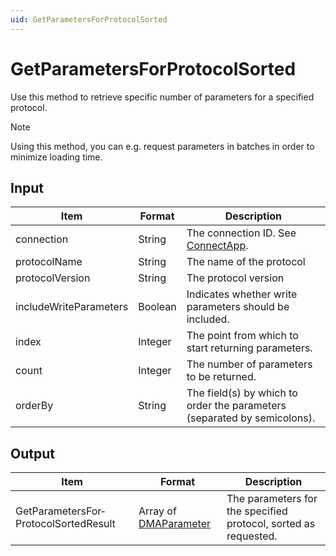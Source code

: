 ```yaml
---
uid: GetParametersForProtocolSorted
---
```


# GetParametersForProtocolSorted

Use this method to retrieve specific number of parameters for a specified protocol.

> [!NOTE]
> Using this method, you can e.g. request parameters in batches in order to minimize loading time.

## Input

| Item                   | Format  | Description                                                                      |
|------------------------|---------|----------------------------------------------------------------------------------|
| connection             | String  | The connection ID. See [ConnectApp](xref:ConnectApp). |
| protocolName           | String  | The name of the protocol                                                         |
| protocolVersion        | String  | The protocol version                                                             |
| includeWriteParameters | Boolean | Indicates whether write parameters should be included.                           |
| index                  | Integer | The point from which to start returning parameters.                              |
| count                  | Integer | The number of parameters to be returned.                                         |
| orderBy                | String  | The field(s) by which to order the parameters (separated by semicolons).         |

## Output

| Item | Format | Description |
|--|--|--|
| GetParametersFor­ProtocolSortedResult | Array of [DMAParameter](xref:DMAParameter) | The parameters for the specified protocol, sorted as requested. |
